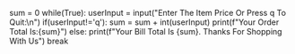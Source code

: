 sum = 0
while(True):
    userInput = input("Enter The Item Price Or Press q To Quit:\n")
    if(userInput!='q'):
        sum = sum + int(userInput)
        print(f"Your Order Total Is:{sum}")
    else:
        print(f"Your Bill Total Is {sum}. Thanks For Shopping With Us")
        break



